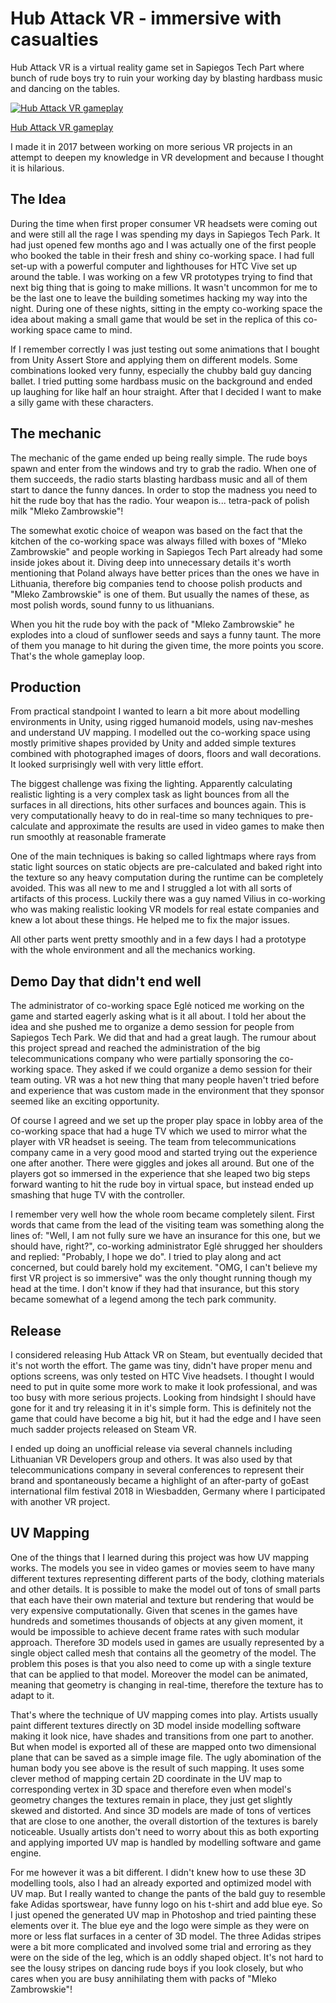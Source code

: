 # Hub Attack VR - immersive with casualties

Hub Attack VR is a virtual reality game set in Sapiegos Tech Part where bunch of rude boys try to ruin your working day by blasting hardbass music and dancing on the tables.

[![Hub Attack VR gameplay](https://img.youtube.com/vi/b1u2Gw3U2zA/0.jpg)](https://www.youtube.com/watch?v=b1u2Gw3U2zA)

[Hub Attack VR gameplay](https://www.youtube.com/watch?v=b1u2Gw3U2zA)

I made it in 2017 between working on more serious VR projects in an attempt to deepen my knowledge in VR development and because I thought it is hilarious.

## The Idea

During the time when first proper consumer VR headsets were coming out and were still all the rage I was spending my days in Sapiegos Tech Park. It had just opened few months ago and I was actually one of the first people who booked the table in their fresh and shiny co-working space. I had full set-up with a powerful computer and lighthouses for HTC Vive set up around the table. I was working on a few VR prototypes trying to find that next big thing that is going to make millions. It wasn't uncommon for me to be the last one to leave the building sometimes hacking my way into the night. During one of these nights, sitting in the empty co-working space the idea about making a small game that would be set in the replica of this co-working space came to mind.

<!-- 2 pictures from co-working space -->

If I remember correctly I was just testing out some animations that I bought from Unity Assert Store and applying them on different models. Some combinations looked very funny, especially the chubby bald guy dancing ballet. I tried putting some hardbass music on the background and ended up laughing for like half an hour straight. After that I decided I want to make a silly game with these characters.

## The mechanic

The mechanic of the game ended up being really simple. The rude boys spawn and enter from the windows and try to grab the radio. When one of them succeeds, the radio starts blasting hardbass music and all of them start to dance the funny dances. In order to stop the madness you need to hit the rude boy that has the radio. Your weapon is... tetra-pack of polish milk "Mleko Zambrowskie"!

<!-- Picture of Mleko Zambrowskie -->

The somewhat exotic choice of weapon was based on the fact that the kitchen of the co-working space was always filled with boxes of "Mleko Zambrowskie" and people working in Sapiegos Tech Part already had some inside jokes about it. Diving deep into unnecessary details it's worth mentioning that Poland always have better prices than the ones we have in Lithuania, therefore big companies tend to choose polish products and "Mleko Zambrowskie" is one of them. But usually the names of these, as most polish words, sound funny to us lithuanians.

When you hit the rude boy with the pack of "Mleko Zambrowskie" he explodes into a cloud of sunflower seeds and says a funny taunt. The more of them you manage to hit during the given time, the more points you score. That's the whole gameplay loop.

## Production

From practical standpoint I wanted to learn a bit more about modelling environments in Unity, using rigged humanoid models, using nav-meshes and understand UV mapping. I modelled out the co-working space using mostly primitive shapes provided by Unity and added simple textures combined with photographed images of doors, floors and wall decorations. It looked surprisingly well with very little effort.

The biggest challenge was fixing the lighting. Apparently calculating realistic lighting is a very complex task as light bounces from all the surfaces in all directions, hits other surfaces and bounces again. This is very computationally heavy to do in real-time so many techniques to pre-calculate and approximate the results are used in video games to make then run smoothly at reasonable framerate

One of the main techniques is baking so called lightmaps where rays from static light sources on static objects are pre-calculated and baked right into the texture so any heavy computation during the runtime can be completely avoided. This was all new to me and I struggled a lot with all sorts of artifacts of this process. Luckily there was a guy named Vilius in co-working who was making realistic looking VR models for real estate companies and knew a lot about these things. He helped me to fix the major issues.

All other parts went pretty smoothly and in a few days I had a prototype with the whole environment and all the mechanics working.

## Demo Day that didn't end well

The administrator of co-working space Eglė noticed me working on the game and started eagerly asking what is it all about. I told her about the idea and she pushed me to organize a demo session for people from Sapiegos Tech Park. We did that and had a great laugh. The rumour about this project spread and reached the administration of the big telecommunications company who were partially sponsoring the co-working space. They asked if we could organize a demo session for their team outing. VR was a hot new thing that many people haven't tried before and experience that was custom made in the environment that they sponsor seemed like an exciting opportunity.

Of course I agreed and we set up the proper play space in lobby area of the co-working space that had a huge TV which we used to mirror what the player with VR headset is seeing. The team from telecommunications company came in a very good mood and started trying out the experience one after another. There were giggles and jokes all around. But one of the players got so immersed in the experience that she leaped two big steps forward wanting to hit the rude boy in virtual space, but instead ended up smashing that huge TV with the controller.

I remember very well how the whole room became completely silent. First words that came from the lead of the visiting team was something along the lines of: "Well, I am not fully sure we have an insurance for this one, but we should have, right?", co-working administrator Eglė shrugged her shoulders and replied: "Probably, I hope we do". I tried to play along and act concerned, but could barely hold my excitement. "OMG, I can't believe my first VR project is so immersive" was the only thought running though my head at the time. I don't know if they had that insurance, but this story became somewhat of a legend among the tech park community.

## Release

I considered releasing Hub Attack VR on Steam, but eventually decided that it's not worth the effort. The game was tiny, didn't have proper menu and options screens, was only tested on HTC Vive headsets. I thought I would need to put in quite some more work to make it look professional, and was too busy with more serious projects. Looking from hindsight I should have gone for it and try releasing it in it's simple form. This is definitely not the game that could have become a big hit, but it had the edge and I have seen much sadder projects released on Steam VR.

I ended up doing an unofficial release via several channels including Lithuanian VR Developers group and others. It was also used by that telecommunications company in several conferences to represent their brand and spontaneously became a highlight of an after-party of goEast international film festival 2018 in Wiesbadden, Germany where I participated with another VR project.

## UV Mapping

One of the things that I learned during this project was how UV mapping works. The models you see in video games or movies seem to have many different textures representing different parts of the body, clothing materials and other details. It is possible to make the model out of tons of small parts that each have their own material and texture but rendering that would be very expensive computationally. Given that scenes in the games have hundreds and sometimes thousands of objects at any given moment, it would be impossible to achieve decent frame rates with such modular approach. Therefore 3D models used in games are usually represented by a single object called mesh that contains all the geometry of the model. The problem this poses is that you also need to come up with a single texture that can be applied to that model. Moreover the model can be animated, meaning that geometry is changing in real-time, therefore the texture has to adapt to it.

That's where the technique of UV mapping comes into play. Artists usually paint different textures directly on 3D model inside modelling software making it look nice, have shades and transitions from one part to another. But when model is exported all of these are mapped onto two dimensional plane that can be saved as a simple image file. The ugly abomination of the human body you see above is the result of such mapping. It uses some clever method of mapping certain 2D coordinate in the UV map to corresponding vertex in 3D space and therefore even when model's geometry changes the textures remain in place, they just get slightly skewed and distorted. And since 3D models are made of tons of vertices that are close to one another, the overall distortion of the textures is barely noticeable. Usually artists don't need to worry about this as both exporting and applying imported UV map is handled by modelling software and game engine.

For me however it was a bit different. I didn't knew how to use these 3D modelling tools, also I had an already exported and optimized model with UV map. But I really wanted to change the pants of the bald guy to resemble fake Adidas sportswear, have funny logo on his t-shirt and add blue eye. So I just opened the generated UV map in Photoshop and tried painting these elements over it. The blue eye and the logo were simple as they were on more or less flat surfaces in a center of 3D model. The three Adidas stripes were a bit more complicated and involved some trial and erroring as they were on the side of the leg, which is an oddly shaped object. It's not hard to see the lousy stripes on dancing rude boys if you look closely, but who cares when you are busy annihilating them with packs of "Mleko Zambrowskie"!

<!-- Mleko Zambrowskie UV map'o istorija su pvz ishklotines ir uzhdetu teksturu ??? -->
